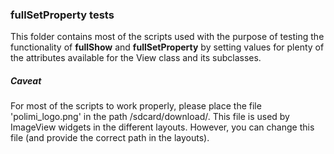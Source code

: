 ### fullSetProperty tests

This folder contains most of the scripts used with the purpose of testing the
functionality of **fullShow** and **fullSetProperty** by setting values for
plenty of the attributes available for the View class and its subclasses.

##### Caveat

For most of the scripts to work properly, please place the file 'polimi_logo.png'
in the path /sdcard/download/. This file is used by ImageView widgets in the different
layouts. However, you can change this file (and provide the correct path in the layouts).
